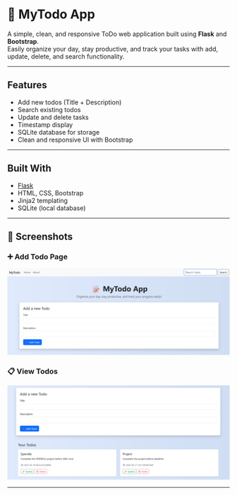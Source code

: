 # 📝 MyTodo App

A simple, clean, and responsive ToDo web application built using **Flask** and **Bootstrap**.  
Easily organize your day, stay productive, and track your tasks with add, update, delete, and search functionality.

---

## Features

- Add new todos (Title + Description)
- Search existing todos
- Update and delete tasks
- Timestamp display
- SQLite database for storage
- Clean and responsive UI with Bootstrap

---

## Built With

- [Flask](https://flask.palletsprojects.com/)
- HTML, CSS, Bootstrap
- Jinja2 templating
- SQLite (local database)

---

## 📸 Screenshots

### ➕ Add Todo Page
![Add Todo](screenshots/add-todo.png)

### 📋 View Todos
![View Todo](screenshots/view-todo.png)

---



